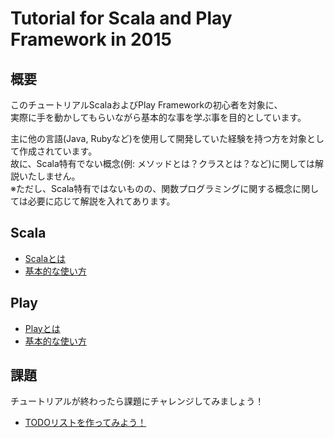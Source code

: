 # Tutorial for Scala and Play Framework in 2015

## 概要
このチュートリアルScalaおよびPlay Frameworkの初心者を対象に、  
実際に手を動かしてもらいながら基本的な事を学ぶ事を目的としています。

主に他の言語(Java, Rubyなど)を使用して開発していた経験を持つ方を対象として作成されています。  
故に、Scala特有でない概念(例: メソッドとは？クラスとは？など)に関しては解説いたしません。  
※ただし、Scala特有ではないものの、関数プログラミングに関する概念に関しては必要に応じて解説を入れてあります。  

## Scala
- [Scalaとは](./scala/summary.md)
- [基本的な使い方](./scala/basic.md)

## Play
- [Playとは](./play/summary.md)
- [基本的な使い方](./play/basic.md)

## 課題

チュートリアルが終わったら課題にチャレンジしてみましょう！  

- [TODOリストを作ってみよう！](./exercise/todolist/README.md)

